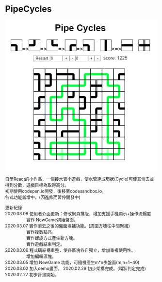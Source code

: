 # PipeCycles

![image](https://github.com/dbgjkt/PipeCycles/blob/master/img/PC_demo.png)

自學React的小作品，一個接水管小遊戲，使水管連成環狀(Cycle)可使其消去並得到分數，遊戲目標為取得高分。  
初期使用codepen.io開發，後移至codesandbox.io。  
各式功能新增中。(因進修而暫停開發中)  

更新紀錄  
2020.03.08 使用者介面更新：修改網頁排版，增加支援手機顯示+操作流暢度  
　　　　　實作 NewGame初始盤面。    
2020.03.07 實作消去之後的盤面填補功能。(周圍方塊往中間聚攏)  
　　　　　實作複數點亮。    
　　　　　實作螺旋方式產生新方塊。    
　　　　　實作遊戲結束判定。    
2020.03.06 程式碼結構重整，使各區塊各自獨立，增加重複使用性。  
　　　　　增加編輯區塊。  
2020.03.05 增加 NewGame 功能，可隨機產生m*n步盤面(m,n=1~40)  
2020.03.02 加入demo畫面。
2020.02.29 初步架構完成。(環狀判定完成)  
2020.02.27 初步計畫開始。  
